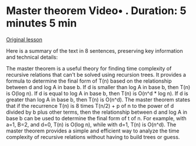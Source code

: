 # Master theorem Video• . Duration: 5 minutes 5 min

[Original lesson](https://www.coursera.org/learn/uol-fundamentals-of-computer-science/lecture/SMAjd/master-theorem)

Here is a summary of the text in 8 sentences, preserving key information and technical details:

The master theorem is a useful theory for finding time complexity of recursive relations that can't be solved using recursion trees. It provides a formula to determine the final form of T(n) based on the relationship between d and log A in base b. If d is smaller than log A in base b, then T(n) is O(log n). If d is equal to log A in base b, then T(n) is O(n^d * log n). If d is greater than log A in base b, then T(n) is O(n^d). The master theorem states that if the recurrence T(n) is 8 times T(n/2) + p of n to the power of d divided by b plus other terms, then the relationship between d and log A in base b can be used to determine the final form of t of n. For example, with a=1, B=2, and d=0, T(n) is O(log n), while with d=1, T(n) is O(n^d). The master theorem provides a simple and efficient way to analyze the time complexity of recursive relations without having to build trees or guess.

